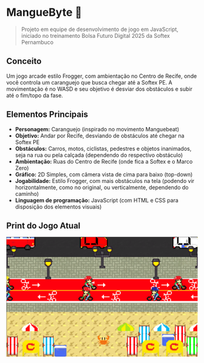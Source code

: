 # MangueByte 🦀

> Projeto em equipe de desenvolvimento de jogo em JavaScript, iniciado no treinamento Bolsa Futuro Digital 2025 da Softex Pernambuco

## Conceito

Um jogo arcade estilo Frogger, com ambientação no Centro de Recife, onde você controla um caranguejo que busca chegar até a Softex PE. A movimentação é no WASD e seu objetivo é desviar dos obstáculos e subir até o fim/topo da fase.

## Elementos Principais

- **Personagem:** Caranguejo (inspirado no movimento Manguebeat)
- **Objetivo:** Andar por Recife, desviando de obstáculos até chegar na Softex PE
- **Obstáculos:** Carros, motos, ciclistas, pedestres e objetos inanimados, seja na rua ou pela calçada (dependendo do respectivo obstáculo)
- **Ambientação:** Ruas do Centro de Recife (onde fica a Softex e o Marco Zero)
- **Gráfico:** 2D Simples, com câmera vista de cima para baixo (top-down)
- **Jogabilidade:** Estilo Frogger, com mais obstáculos na tela (podendo vir horizontalmente, como no original, ou verticalmente, dependendo do caminho)
- **Linguagem de programação:** JavaScript (com HTML e CSS para disposição dos elementos visuais)

## Print do Jogo Atual

![Atual estado do jogo](./assets/imgs/readme/current-game.png)

